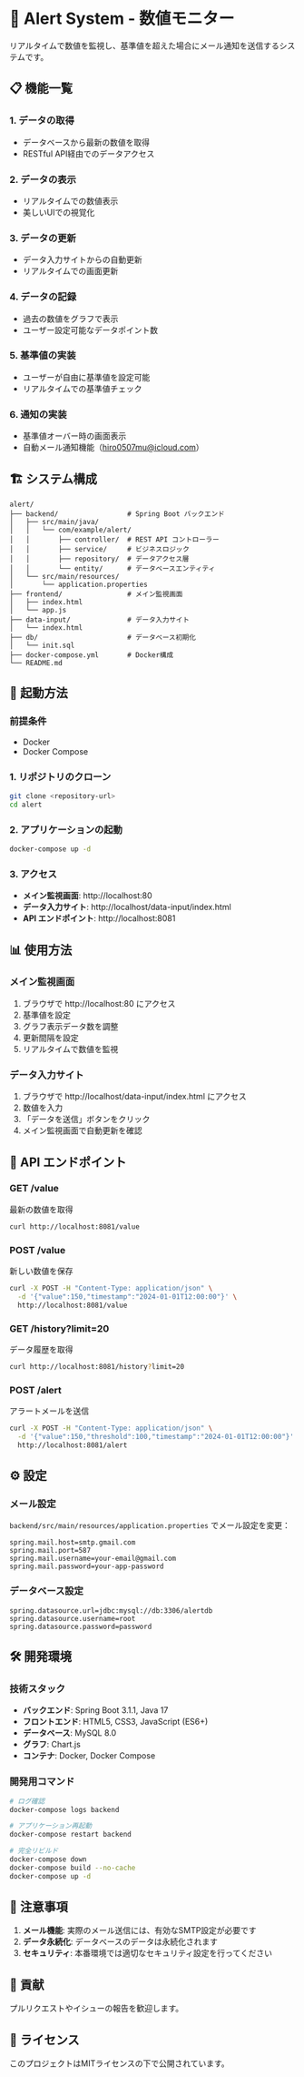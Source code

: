 # 🚨 Alert System - 数値モニター

リアルタイムで数値を監視し、基準値を超えた場合にメール通知を送信するシステムです。

## 📋 機能一覧

### 1. データの取得
- データベースから最新の数値を取得
- RESTful API経由でのデータアクセス

### 2. データの表示
- リアルタイムでの数値表示
- 美しいUIでの視覚化

### 3. データの更新
- データ入力サイトからの自動更新
- リアルタイムでの画面更新

### 4. データの記録
- 過去の数値をグラフで表示
- ユーザー設定可能なデータポイント数

### 5. 基準値の実装
- ユーザーが自由に基準値を設定可能
- リアルタイムでの基準値チェック

### 6. 通知の実装
- 基準値オーバー時の画面表示
- 自動メール通知機能（hiro0507mu@icloud.com）

## 🏗️ システム構成

```
alert/
├── backend/                 # Spring Boot バックエンド
│   ├── src/main/java/
│   │   └── com/example/alert/
│   │       ├── controller/  # REST API コントローラー
│   │       ├── service/     # ビジネスロジック
│   │       ├── repository/  # データアクセス層
│   │       └── entity/      # データベースエンティティ
│   └── src/main/resources/
│       └── application.properties
├── frontend/                # メイン監視画面
│   ├── index.html
│   └── app.js
├── data-input/              # データ入力サイト
│   └── index.html
├── db/                      # データベース初期化
│   └── init.sql
├── docker-compose.yml       # Docker構成
└── README.md
```

## 🚀 起動方法

### 前提条件
- Docker
- Docker Compose

### 1. リポジトリのクローン
```bash
git clone <repository-url>
cd alert
```

### 2. アプリケーションの起動
```bash
docker-compose up -d
```

### 3. アクセス
- **メイン監視画面**: http://localhost:80
- **データ入力サイト**: http://localhost/data-input/index.html
- **API エンドポイント**: http://localhost:8081

## 📊 使用方法

### メイン監視画面
1. ブラウザで http://localhost:80 にアクセス
2. 基準値を設定
3. グラフ表示データ数を調整
4. 更新間隔を設定
5. リアルタイムで数値を監視

### データ入力サイト
1. ブラウザで http://localhost/data-input/index.html にアクセス
2. 数値を入力
3. 「データを送信」ボタンをクリック
4. メイン監視画面で自動更新を確認

## 🔧 API エンドポイント

### GET /value
最新の数値を取得
```bash
curl http://localhost:8081/value
```

### POST /value
新しい数値を保存
```bash
curl -X POST -H "Content-Type: application/json" \
  -d '{"value":150,"timestamp":"2024-01-01T12:00:00"}' \
  http://localhost:8081/value
```

### GET /history?limit=20
データ履歴を取得
```bash
curl http://localhost:8081/history?limit=20
```

### POST /alert
アラートメールを送信
```bash
curl -X POST -H "Content-Type: application/json" \
  -d '{"value":150,"threshold":100,"timestamp":"2024-01-01T12:00:00"}' \
  http://localhost:8081/alert
```

## ⚙️ 設定

### メール設定
`backend/src/main/resources/application.properties` でメール設定を変更：

```properties
spring.mail.host=smtp.gmail.com
spring.mail.port=587
spring.mail.username=your-email@gmail.com
spring.mail.password=your-app-password
```

### データベース設定
```properties
spring.datasource.url=jdbc:mysql://db:3306/alertdb
spring.datasource.username=root
spring.datasource.password=password
```

## 🛠️ 開発環境

### 技術スタック
- **バックエンド**: Spring Boot 3.1.1, Java 17
- **フロントエンド**: HTML5, CSS3, JavaScript (ES6+)
- **データベース**: MySQL 8.0
- **グラフ**: Chart.js
- **コンテナ**: Docker, Docker Compose

### 開発用コマンド
```bash
# ログ確認
docker-compose logs backend

# アプリケーション再起動
docker-compose restart backend

# 完全リビルド
docker-compose down
docker-compose build --no-cache
docker-compose up -d
```

## 📝 注意事項

1. **メール機能**: 実際のメール送信には、有効なSMTP設定が必要です
2. **データ永続化**: データベースのデータは永続化されます
3. **セキュリティ**: 本番環境では適切なセキュリティ設定を行ってください

## 🤝 貢献

プルリクエストやイシューの報告を歓迎します。

## 📄 ライセンス

このプロジェクトはMITライセンスの下で公開されています。 
